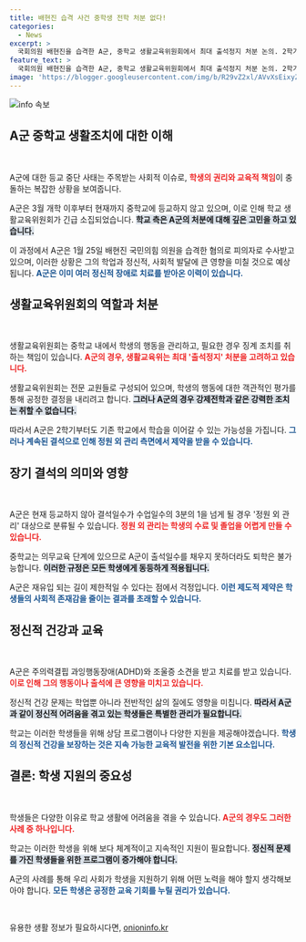 ```yaml
---
title: 배현진 습격 사건 중학생 전학 처분 없다!
categories:
  - News
excerpt: >
  국회의원 배현진을 습격한 A군, 중학교 생활교육위원회에서 최대 출석정지 처분 논의. 2학기부터 같은 학교 다닐 수 있지만, 장기 결석 시 졸업 불가능. A군의 충격적 사건 뒤엔 어떤 사연이? 클릭하여 자세히 알아보세요!
feature_text: >
  국회의원 배현진을 습격한 A군, 중학교 생활교육위원회에서 최대 출석정지 처분 논의. 2학기부터 같은 학교 다닐 수 있지만, 장기 결석 시 졸업 불가능. A군의 충격적 사건 뒤엔 어떤 사연이? 클릭하여 자세히 알아보세요!
image: 'https://blogger.googleusercontent.com/img/b/R29vZ2xl/AVvXsEixyZcFfHzMRdzZMjFBmAUKJYCLCGyLL1o632UiGVXcaFdKo_bkvkuCioo0uUKlGfBVcT3P84aROyZIXSBEx3Aw5nCQ3pTgDom1WDC4m8eifvWiAmWEEVb4x6G_l8C0QH225ldMjyaFvpxGEBGNO37VmDTDMHGhJPq73UglMfDca1-0aw/s1600/blogspot.png'
---
```


<p><img src="https://blogger.googleusercontent.com/img/b/R29vZ2xl/AVvXsEixyZcFfHzMRdzZMjFBmAUKJYCLCGyLL1o632UiGVXcaFdKo_bkvkuCioo0uUKlGfBVcT3P84aROyZIXSBEx3Aw5nCQ3pTgDom1WDC4m8eifvWiAmWEEVb4x6G_l8C0QH225ldMjyaFvpxGEBGNO37VmDTDMHGhJPq73UglMfDca1-0aw/s1600/blogspot.png" alt="info 속보" /></p>

<h2 data-ke-size="size26">A군 중학교 생활조치에 대한 이해</h2>

<p data-ke-size="size16">&nbsp;</p>

<p>A군에 대한 등교 중단 사태는 주목받는 사회적 이슈로, <b><span style="color: #ee2323;">학생의 권리와 교육적 책임</span></b>이 충돌하는 복잡한 상황을 보여줍니다. </p>

<p>A군은 3월 개학 이후부터 현재까지 중학교에 등교하지 않고 있으며, 이로 인해 학교 생활교육위원회가 긴급 소집되었습니다. <b><span style="background-color: #21538527;">학교 측은 A군의 처분에 대해 깊은 고민을 하고 있습니다.</span></b> </p>

<p>이 과정에서 A군은 1월 25일 배현진 국민의힘 의원을 습격한 혐의로 피의자로 수사받고 있으며, 이러한 상황은 그의 학업과 정신적, 사회적 발달에 큰 영향을 미칠 것으로 예상됩니다. <b><span style="color: #1a5490;">A군은 이미 여러 정신적 장애로 치료를 받아온 이력이 있습니다.</span></b> </p>

<h2 data-ke-size="size26">생활교육위원회의 역할과 처분</h2>

<p data-ke-size="size16">&nbsp;</p>

<p>생활교육위원회는 중학교 내에서 학생의 행동을 관리하고, 필요한 경우 징계 조치를 취하는 책임이 있습니다. <b><span style="color: #ee2323;">A군의 경우, 생활교육위는 최대 '출석정지' 처분을 고려하고 있습니다.</span></b></p>

<p>생활교육위원회는 전문 교원들로 구성되어 있으며, 학생의 행동에 대한 객관적인 평가를 통해 공정한 결정을 내리려고 합니다. <b><span style="background-color: #21538527;">그러나 A군의 경우 강제전학과 같은 강력한 조치는 취할 수 없습니다.</span></b> </p>

<p>따라서 A군은 2학기부터도 기존 학교에서 학습을 이어갈 수 있는 가능성을 가집니다. <b><span style="color: #1a5490;">그러나 계속된 결석으로 인해 정원 외 관리 측면에서 제약을 받을 수 있습니다.</span></b> </p>

<h2 data-ke-size="size26">장기 결석의 의미와 영향</h2>

<p data-ke-size="size16">&nbsp;</p>

<p>A군은 현재 등교하지 않아 결석일수가 수업일수의 3분의 1을 넘게 될 경우 '정원 외 관리' 대상으로 분류될 수 있습니다. <b><span style="color: #ee2323;">정원 외 관리는 학생의 수료 및 졸업을 어렵게 만들 수 있습니다.</span></b></p>

<p>중학교는 의무교육 단계에 있으므로 A군이 출석일수를 채우지 못하더라도 퇴학은 불가능합니다. <b><span style="background-color: #21538527;">이러한 규정은 모든 학생에게 동등하게 적용됩니다.</span></b> </p>

<p>A군은 재유입 되는 길이 제한적일 수 있다는 점에서 걱정입니다. <b><span style="color: #1a5490;">이런 제도적 제약은 학생들의 사회적 존재감을 줄이는 결과를 초래할 수 있습니다.</span></b> </p>

<h2 data-ke-size="size26">정신적 건강과 교육</h2>

<p data-ke-size="size16">&nbsp;</p>

<p>A군은 주의력결핍 과잉행동장애(ADHD)와 조울증 소견을 받고 치료를 받고 있습니다. <b><span style="color: #ee2323;">이로 인해 그의 행동이나 출석에 큰 영향을 미치고 있습니다.</span></b></p>

<p>정신적 건강 문제는 학업뿐 아니라 전반적인 삶의 질에도 영향을 미칩니다. <b><span style="background-color: #21538527;">따라서 A군과 같이 정신적 어려움을 겪고 있는 학생들은 특별한 관리가 필요합니다.</span></b> </p>

<p>학교는 이러한 학생들을 위해 상담 프로그램이나 다양한 지원을 제공해야겠습니다. <b><span style="color: #1a5490;">학생의 정신적 건강을 보장하는 것은 지속 가능한 교육적 발전을 위한 기본 요소입니다.</span></b> </p>

<h2 data-ke-size="size26">결론: 학생 지원의 중요성</h2>

<p data-ke-size="size16">&nbsp;</p>

<p>학생들은 다양한 이유로 학교 생활에 어려움을 겪을 수 있습니다. <b><span style="color: #ee2323;">A군의 경우도 그러한 사례 중 하나입니다.</span></b> </p>

<p>학교는 이러한 학생을 위해 보다 체계적이고 지속적인 지원이 필요합니다. <b><span style="background-color: #21538527;">정신적 문제를 가진 학생들을 위한 프로그램이 증가해야 합니다.</span></b> </p>

<p>A군의 사례를 통해 우리 사회가 학생을 지원하기 위해 어떤 노력을 해야 할지 생각해보아야 합니다. <b><span style="color: #1a5490;">모든 학생은 공정한 교육 기회를 누릴 권리가 있습니다.</span></b> </p>

<p data-ke-size="size16">&nbsp;</p>
유용한 생활 정보가 필요하시다면, <a href="https://onioninfo.kr" rel="dofollow">onioninfo.kr</a>


